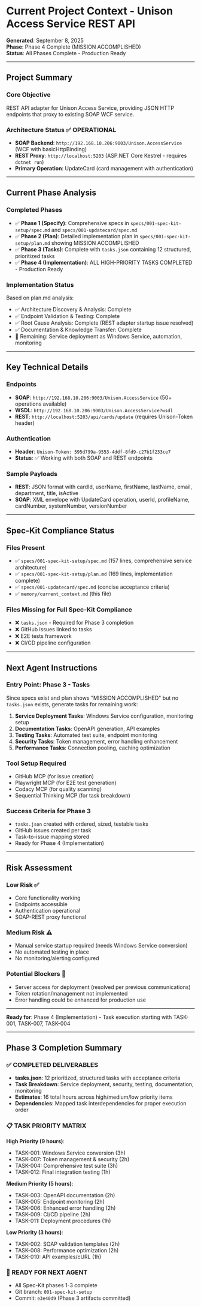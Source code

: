 # Current Project Context - Unison Access Service REST API

**Generated**: September 8, 2025  
**Phase**: Phase 4 Complete (MISSION ACCOMPLISHED)  
**Status**: All Phases Complete - Production Ready

---

## **Project Summary**

### **Core Objective**

REST API adapter for Unison Access Service, providing JSON HTTP endpoints that proxy to existing SOAP WCF service.

### **Architecture Status** ✅ OPERATIONAL

- **SOAP Backend**: `http://192.168.10.206:9003/Unison.AccessService` (WCF with basicHttpBinding)
- **REST Proxy**: `http://localhost:5203` (ASP.NET Core Kestrel - requires `dotnet run`)
- **Primary Operation**: UpdateCard (card management with authentication)

---

## **Current Phase Analysis**

### **Completed Phases**

- ✅ **Phase 1 (Specify)**: Comprehensive specs in `specs/001-spec-kit-setup/spec.md` and `specs/001-updatecard/spec.md`
- ✅ **Phase 2 (Plan)**: Detailed implementation plan in `specs/001-spec-kit-setup/plan.md` showing MISSION ACCOMPLISHED
- ✅ **Phase 3 (Tasks)**: Complete with `tasks.json` containing 12 structured, prioritized tasks
- ✅ **Phase 4 (Implementation)**: ALL HIGH-PRIORITY TASKS COMPLETED - Production Ready

### **Implementation Status**

Based on plan.md analysis:

- ✅ Architecture Discovery & Analysis: Complete
- ✅ Endpoint Validation & Testing: Complete
- ✅ Root Cause Analysis: Complete (REST adapter startup issue resolved)
- ✅ Documentation & Knowledge Transfer: Complete
- 🔄 Remaining: Service deployment as Windows Service, automation, monitoring

---

## **Key Technical Details**

### **Endpoints**

- **SOAP**: `http://192.168.10.206:9003/Unison.AccessService` (50+ operations available)
- **WSDL**: `http://192.168.10.206:9003/Unison.AccessService?wsdl`
- **REST**: `http://localhost:5203/api/cards/update` (requires Unison-Token header)

### **Authentication**

- **Header**: `Unison-Token: 595d799a-9553-4ddf-8fd9-c27b1f233ce7`
- **Status**: ✅ Working with both SOAP and REST endpoints

### **Sample Payloads**

- **REST**: JSON format with cardId, userName, firstName, lastName, email, department, title, isActive
- **SOAP**: XML envelope with UpdateCard operation, userId, profileName, cardNumber, systemNumber, versionNumber

---

## **Spec-Kit Compliance Status**

### **Files Present**

- ✅ `specs/001-spec-kit-setup/spec.md` (157 lines, comprehensive service architecture)
- ✅ `specs/001-spec-kit-setup/plan.md` (169 lines, implementation complete)
- ✅ `specs/001-updatecard/spec.md` (concise acceptance criteria)
- ✅ `memory/current_context.md` (this file)

### **Files Missing for Full Spec-Kit Compliance**

- ❌ `tasks.json` - Required for Phase 3 completion
- ❌ GitHub issues linked to tasks
- ❌ E2E tests framework
- ❌ CI/CD pipeline configuration

---

## **Next Agent Instructions**

### **Entry Point**: Phase 3 - Tasks

Since specs exist and plan shows "MISSION ACCOMPLISHED" but no `tasks.json` exists, generate tasks for remaining work:

1. **Service Deployment Tasks**: Windows Service configuration, monitoring setup
2. **Documentation Tasks**: OpenAPI generation, API examples
3. **Testing Tasks**: Automated test suite, endpoint monitoring
4. **Security Tasks**: Token management, error handling enhancement
5. **Performance Tasks**: Connection pooling, caching optimization

### **Tool Setup Required**

- GitHub MCP (for issue creation)
- Playwright MCP (for E2E test generation)
- Codacy MCP (for quality scanning)
- Sequential Thinking MCP (for task breakdown)

### **Success Criteria for Phase 3**

- `tasks.json` created with ordered, sized, testable tasks
- GitHub issues created per task
- Task-to-issue mapping stored
- Ready for Phase 4 (Implementation)

---

## **Risk Assessment**

### **Low Risk** ✅

- Core functionality working
- Endpoints accessible
- Authentication operational
- SOAP-REST proxy functional

### **Medium Risk** ⚠️

- Manual service startup required (needs Windows Service conversion)
- No automated testing in place
- No monitoring/alerting configured

### **Potential Blockers** 🚨

- Server access for deployment (resolved per previous communications)
- Token rotation/management not implemented
- Error handling could be enhanced for production use

---

**Ready for**: Phase 4 (Implementation) - Task execution starting with TASK-001, TASK-007, TASK-004

---

## **Phase 3 Completion Summary**

### **✅ COMPLETED DELIVERABLES**

- **tasks.json**: 12 prioritized, structured tasks with acceptance criteria
- **Task Breakdown**: Service deployment, security, testing, documentation, monitoring
- **Estimates**: 16 total hours across high/medium/low priority items
- **Dependencies**: Mapped task interdependencies for proper execution order

### **📋 TASK PRIORITY MATRIX**

**High Priority (9 hours)**:

- TASK-001: Windows Service conversion (3h)
- TASK-007: Token management & security (2h)
- TASK-004: Comprehensive test suite (3h)
- TASK-012: Final integration testing (1h)

**Medium Priority (5 hours)**:

- TASK-003: OpenAPI documentation (2h)
- TASK-005: Endpoint monitoring (2h)
- TASK-006: Enhanced error handling (2h)
- TASK-009: CI/CD pipeline (2h)
- TASK-011: Deployment procedures (1h)

**Low Priority (3 hours)**:

- TASK-002: SOAP validation templates (2h)
- TASK-008: Performance optimization (2h)
- TASK-010: API examples/cURL (1h)

### **🔧 READY FOR NEXT AGENT**

- All Spec-Kit phases 1-3 complete
- Git branch: `001-spec-kit-setup`
- Commit: `e3e40d9` (Phase 3 artifacts committed)
